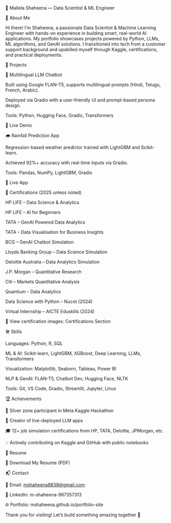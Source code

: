 🧠 Mallela Shaheena — Data Scientist & ML Engineer




🚀 About Me

Hi there! I'm Shaheena, a passionate Data Scientist & Machine Learning Engineer with hands-on experience in building smart, real-world AI applications. My portfolio showcases projects powered by Python, LLMs, ML algorithms, and GenAI solutions. I transitioned into tech from a customer support background and upskilled myself through Kaggle, certifications, and practical deployments.

💼 Projects

🤖 Multilingual LLM Chatbot

Built using Google FLAN-T5, supports multilingual prompts (Hindi, Telugu, French, Arabic).

Deployed via Gradio with a user-friendly UI and prompt-based persona design.

Tools: Python, Hugging Face, Gradio, Transformers

🔗 Live Demo

🌧️ Rainfall Prediction App

Regression-based weather predictor trained with LightGBM and Scikit-learn.

Achieved 92%+ accuracy with real-time inputs via Gradio.

Tools: Pandas, NumPy, LightGBM, Gradio

🔗 Live App

📜 Certifications (2025 unless noted)

HP LIFE – Data Science & Analytics

HP LIFE – AI for Beginners

TATA – GenAI Powered Data Analytics

TATA – Data Visualisation for Business Insights

BCG – GenAI Chatbot Simulation

Lloyds Banking Group – Data Science Simulation

Deloitte Australia – Data Analytics Simulation

J.P. Morgan – Quantitative Research

Citi – Markets Quantitative Analysis

Quantium – Data Analytics

Data Science with Python – Nucot (2024)

Virtual Internship – AICTE Eduskills (2024)

📸 View certification images: Certifications Section

🛠️ Skills

Languages: Python, R, SQL

ML & AI: Scikit-learn, LightGBM, XGBoost, Deep Learning, LLMs, Transformers

Visualization: Matplotlib, Seaborn, Tableau, Power BI

NLP & GenAI: FLAN-T5, Chatbot Dev, Hugging Face, NLTK

Tools: Git, VS Code, Gradio, Streamlit, Jupyter, Linux

🏆 Achievements

🥈 Silver zone participant in Meta Kaggle Hackathon

🤖 Creator of live-deployed LLM apps

🎓 12+ job simulation certifications from HP, TATA, Deloitte, JPMorgan, etc.

💡 Actively contributing on Kaggle and GitHub with public notebooks

📂 Resume

📄 Download My Resume (PDF)

📬 Contact

📧 Email: mshaheena8838@gmail.com

🔗 LinkedIn: m-shaheena-967357313

🌐 Portfolio: mshaheena.github.io/portfolio-site

Thank you for visiting! Let’s build something amazing together 🌟
